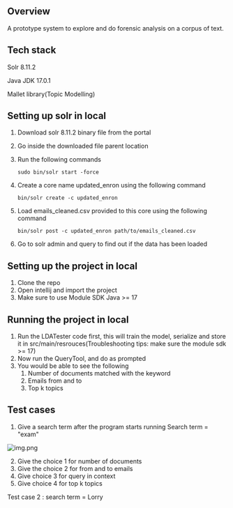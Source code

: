 
Overview
---------
A prototype system to explore and do forensic analysis on a corpus of text.

Tech stack
-----------
Solr 8.11.2

Java JDK 17.0.1

Mallet library(Topic Modelling)


Setting up solr in local
-------------------------

1. Download solr 8.11.2 binary file from the portal
2. Go inside the downloaded file parent location
3. Run the following commands

   `sudo bin/solr start -force`
4. Create a core name updated_enron using the following command
    
    `bin/solr create -c updated_enron`
5. Load emails_cleaned.csv provided to this core using the following command
   
    `bin/solr post -c updated_enron path/to/emails_cleaned.csv`
6. Go to solr admin and query to find out if the data has been loaded


Setting up the project in local
--------------------------------
1. Clone the repo
2. Open intellij and import the project
3. Make sure to use Module SDK Java >= 17

Running the project in local
-----------------------------
1. Run the LDATester code first, this will train the model, serialize and store it in src/main/resrouces(Troubleshooting tips: make sure the module sdk >= 17)
2. Now run the QueryTool, and do as prompted
3. You would be able to see the following
   1. Number of documents matched with the keyword
   2. Emails from and to
   3. Top k topics


Test cases
-----------
1. Give a search term after the program starts running
   Search term = "exam"

![img.png](img.png)


2. Give the choice 1 for number of documents
3. Give the choice 2 for from and to emails
4. Give choice 3 for query in context
5. Give choice 4 for top k topics


Test case 2 : search term = Lorry